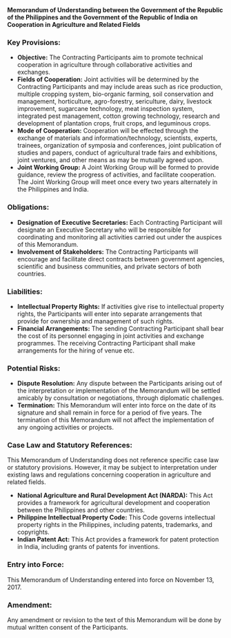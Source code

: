 **Memorandum of Understanding between the Government of the Republic of the Philippines and the Government of the Republic of India on Cooperation in Agriculture and Related Fields**

### Key Provisions:

*   **Objective:** The Contracting Participants aim to promote technical cooperation in agriculture through collaborative activities and exchanges.
*   **Fields of Cooperation:** Joint activities will be determined by the Contracting Participants and may include areas such as rice production, multiple cropping system, bio-organic farming, soil conservation and management, horticulture, agro-forestry, sericulture, dairy, livestock improvement, sugarcane technology, meat inspection system, integrated pest management, cotton growing technology, research and development of plantation crops, fruit crops, and leguminous crops.
*   **Mode of Cooperation:** Cooperation will be effected through the exchange of materials and information/technology, scientists, experts, trainees, organization of symposia and conferences, joint publication of studies and papers, conduct of agricultural trade fairs and exhibitions, joint ventures, and other means as may be mutually agreed upon.
*   **Joint Working Group:** A Joint Working Group will be formed to provide guidance, review the progress of activities, and facilitate cooperation. The Joint Working Group will meet once every two years alternately in the Philippines and India.

### Obligations:

*   **Designation of Executive Secretaries:** Each Contracting Participant will designate an Executive Secretary who will be responsible for coordinating and monitoring all activities carried out under the auspices of this Memorandum.
*   **Involvement of Stakeholders:** The Contracting Participants will encourage and facilitate direct contracts between government agencies, scientific and business communities, and private sectors of both countries.

### Liabilities:

*   **Intellectual Property Rights:** If activities give rise to intellectual property rights, the Participants will enter into separate arrangements that provide for ownership and management of such rights.
*   **Financial Arrangements:** The sending Contracting Participant shall bear the cost of its personnel engaging in joint activities and exchange programmes. The receiving Contracting Participant shall make arrangements for the hiring of venue etc.

### Potential Risks:

*   **Dispute Resolution:** Any dispute between the Participants arising out of the interpretation or implementation of the Memorandum will be settled amicably by consultation or negotiations, through diplomatic challenges.
*   **Termination:** This Memorandum will enter into force on the date of its signature and shall remain in force for a period of five years. The termination of this Memorandum will not affect the implementation of any ongoing activities or projects.

### Case Law and Statutory References:

This Memorandum of Understanding does not reference specific case law or statutory provisions. However, it may be subject to interpretation under existing laws and regulations concerning cooperation in agriculture and related fields.

*   **National Agriculture and Rural Development Act (NARDA):** This Act provides a framework for agricultural development and cooperation between the Philippines and other countries.
*   **Philippine Intellectual Property Code:** This Code governs intellectual property rights in the Philippines, including patents, trademarks, and copyrights.
*   **Indian Patent Act:** This Act provides a framework for patent protection in India, including grants of patents for inventions.

### Entry into Force:

This Memorandum of Understanding entered into force on November 13, 2017.

### Amendment:

Any amendment or revision to the text of this Memorandum will be done by mutual written consent of the Participants.